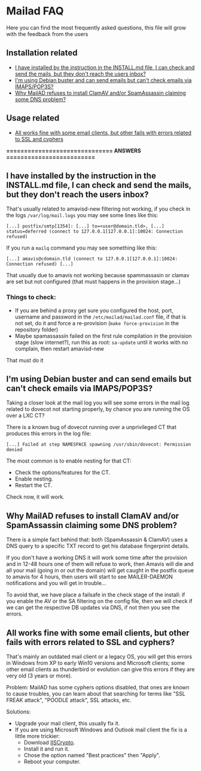 # Mailad FAQ

Here you can find the most frequently asked questions, this file will grow with the feedback from the users

## Installation related

- [I have installed by the instruction in the INSTALL.md file, I can check and send the mails, but they don't reach the users inbox?](FAQ.md#i-have-installed-by-the-instruction-in-the-installmd-file-i-can-check-and-send-the-mails-but-they-dont-reach-the-users-inbox)
- [I'm using Debian buster and can send emails but can't check emails via IMAPS/POP3S?](FAQ.md#im-using-debian-buster-and-can-send-emails-but-cant-check-emails-via-imapspop3s)
- [Why MailAD refuses to install ClamAV and/or SpamAssassin claiming some DNS problem?](FAQ.md#why-mailad-refuses-to-install-clamav-andor-spamassassin-claiming-some-dns-problem)

## Usage related

- [All works fine with some email clients, but other fails with errors related to SSL and cyphers](FAQ.md#all-works-fine-with-some-email-clients-but-other-fails-with-errors-related-to-ssl-and-cyphers)

**============================== ANSWERS =========================**

## I have installed by the instruction in the INSTALL.md file, I can check and send the mails, but they don't reach the users inbox?

That's usually related to amavisd-new filtering not working, if you check in the logs `/var/log/mail.logs` you may see some lines like this:

```
[...] postfix/smtp[1354]: [...] to=<user@domain.tld>, [...] status=deferred (connect to 127.0.0.1[127.0.0.1]:10024: Connection refused)
```

If you run a `mailq` command you may see something like this:

```
[...] amavis@cdomain.tld (connect to 127.0.0.1[127.0.0.1]:10024: Connection refused) [...]
```

That usually due to amavis not working because spammassasin or clamav are set but not configured (that must happens in the provision stage...)

### Things to check:

- If you are behind a proxy get sure you configured the host, port, username and password in the `/etc/mailad/mailad.conf` file, if that is not set, do it and force a re-provision (`make force-provision` in the repository folder)
- Maybe spamassassin failed on the first rule compilation in the provision stage (slow internet?), run this as root: `sa-update` until it works with no complain, then restart amavisd-new

That must do it

## I'm using Debian buster and can send emails but can't check emails via IMAPS/POP3S?

Taking a closer look at the mail log you will see some errors in the mail log related to dovecot not starting properly, by chance you are running the OS over a LXC CT?

There is a known bug of dovecot running over a unprivileged CT that produces this errors in the log file:

```
[...] Failed at step NAMESPACE spawning /usr/sbin/dovecot: Permission denied
```

The most common is to enable nesting for that CT:

- Check the options/features for the CT.
- Enable nesting.
- Restart the CT.

Check now, it will work.

## Why MailAD refuses to install ClamAV and/or SpamAssassin claiming some DNS problem?

There is a simple fact behind that: both (SpamAssassin & ClamAV) uses a DNS query to a specific TXT record to get his database fingerprint details.

If you don't have a working DNS it will work some time after the provision and in 12-48 hours one of them will refuse to work, then Amavis will die and all your mail (going in or out the domain) will get caught in the postfix queue to amavis for 4 hours, then users will start to see MAILER-DAEMON notifications and you will get in trouble...

To avoid that, we have place a failsafe in the check stage of the install: if you enable the AV or the SA filtering on the config file, then we will check if we can get the respective DB updates via DNS, if not then you see the errors.

## All works fine with some email clients, but other fails with errors related to SSL and cyphers?

That's mainly an outdated mail client or a legacy OS, you will get this errors in Windows from XP to early Win10 versions and Microsoft clients; some other email clients as thunderbird or evolution can give this errors if they are very old (3 years or more).

Problem: MailAD has some cyphers options disabled, that ones are known to cause troubles, you can learn about that searching for terms like "SSL FREAK attack", "POODLE attack", SSL attacks, etc.

Solutions:

- Upgrade your mail client, this usually fix it.
- If you are using Microsoft Windows and Outlook mail client the fix is a little more trickier:
    - Download [IISCrypto](https://www.nartac.com/Products/IISCrypto).
    - Install it and run it.
    - Chose the option named "Best practices" then "Apply".
    - Reboot your computer.
